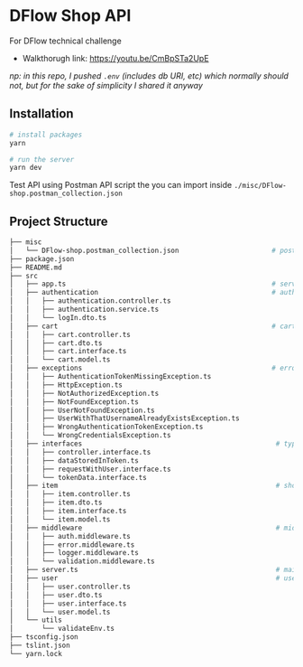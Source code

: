 # DFlow Shop API

For DFlow technical challenge

- Walkthorugh link: https://youtu.be/CmBpSTa2UpE

_np: in this repo, I pushed `.env` (includes db URI, etc) which normally should not, but for the sake of simplicity I shared it anyway_

## Installation
```bash
# install packages
yarn

# run the server
yarn dev
```

Test API using Postman API script the you can import inside `./misc/DFlow-shop.postman_collection.json`

## Project Structure
```bash
├── misc
│   └── DFlow-shop.postman_collection.json                       # postman API testing template
├── package.json
├── README.md
├── src
│   ├── app.ts                                                   # server, db, etc initializer
│   ├── authentication                                           # auth routes handler
│   │   ├── authentication.controller.ts
│   │   ├── authentication.service.ts
│   │   └── logIn.dto.ts
│   ├── cart                                                     # cart routes handler
│   │   ├── cart.controller.ts
│   │   ├── cart.dto.ts
│   │   ├── cart.interface.ts
│   │   └── cart.model.ts
│   ├── exceptions                                               # error wrappers
│   │   ├── AuthenticationTokenMissingException.ts
│   │   ├── HttpException.ts
│   │   ├── NotAuthorizedException.ts
│   │   ├── NotFoundException.ts
│   │   ├── UserNotFoundException.ts
│   │   ├── UserWithThatUsernameAlreadyExistsException.ts
│   │   ├── WrongAuthenticationTokenException.ts
│   │   └── WrongCredentialsException.ts
│   ├── interfaces                                                # typescript types
│   │   ├── controller.interface.ts
│   │   ├── dataStoredInToken.ts
│   │   ├── requestWithUser.interface.ts
│   │   └── tokenData.interface.ts
│   ├── item                                                      # shop product (item) routes handler
│   │   ├── item.controller.ts
│   │   ├── item.dto.ts
│   │   ├── item.interface.ts
│   │   └── item.model.ts
│   ├── middleware                                                # middlewares
│   │   ├── auth.middleware.ts
│   │   ├── error.middleware.ts
│   │   ├── logger.middleware.ts
│   │   └── validation.middleware.ts
│   ├── server.ts                                                 # main
│   ├── user                                                      # user routes handler
│   │   ├── user.controller.ts
│   │   ├── user.dto.ts
│   │   ├── user.interface.ts
│   │   └── user.model.ts
│   └── utils
│       └── validateEnv.ts
├── tsconfig.json
├── tslint.json
└── yarn.lock
```
